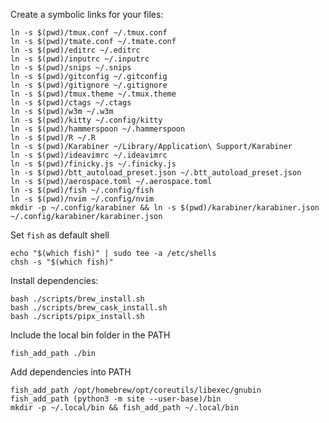 Create a symbolic links for your files:

    ln -s $(pwd)/tmux.conf ~/.tmux.conf
    ln -s $(pwd)/tmate.conf ~/.tmate.conf
    ln -s $(pwd)/editrc ~/.editrc
    ln -s $(pwd)/inputrc ~/.inputrc
    ln -s $(pwd)/snips ~/.snips
    ln -s $(pwd)/gitconfig ~/.gitconfig
    ln -s $(pwd)/gitignore ~/.gitignore
    ln -s $(pwd)/tmux.theme ~/.tmux.theme
    ln -s $(pwd)/ctags ~/.ctags
    ln -s $(pwd)/w3m ~/.w3m
    ln -s $(pwd)/kitty ~/.config/kitty
    ln -s $(pwd)/hammerspoon ~/.hammerspoon
    ln -s $(pwd)/R ~/.R
    ln -s $(pwd)/Karabiner ~/Library/Application\ Support/Karabiner
    ln -s $(pwd)/ideavimrc ~/.ideavimrc
    ln -s $(pwd)/finicky.js ~/.finicky.js
    ln -s $(pwd)/btt_autoload_preset.json ~/.btt_autoload_preset.json
    ln -s $(pwd)/aerospace.toml ~/.aerospace.toml
    ln -s $(pwd)/fish ~/.config/fish
    ln -s $(pwd)/nvim ~/.config/nvim
    mkdir -p ~/.config/karabiner && ln -s $(pwd)/karabiner/karabiner.json ~/.config/karabiner/karabiner.json

Set `fish` as default shell

    echo "$(which fish)" | sudo tee -a /etc/shells
    chsh -s "$(which fish)"

Install dependencies:

    bash ./scripts/brew_install.sh
    bash ./scripts/brew_cask_install.sh
    bash ./scripts/pipx_install.sh

Include the local bin folder in the PATH

    fish_add_path ./bin

Add dependencies into PATH

    fish_add_path /opt/homebrew/opt/coreutils/libexec/gnubin
    fish_add_path (python3 -m site --user-base)/bin
    mkdir -p ~/.local/bin && fish_add_path ~/.local/bin


